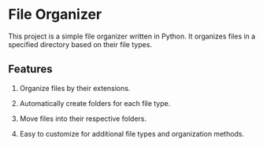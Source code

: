 # File Organizer

This project is a simple file organizer written in Python. It organizes files in a specified directory based on their file types.

## Features
1. Organize files by their extensions.

2. Automatically create folders for each file type.

3. Move files into their respective folders.

4. Easy to customize for additional file types and organization methods.

